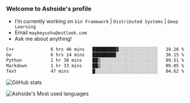 ### Welcome to Ashside's profile

- I’m currently working on `Gin Framework` | `Distributed Systems` | `Deep Learning`
- Email `maybeyushu@outlook.com`
- Ask me about anything!

<!--START_SECTION:waka-->

```txt
C++              6 hrs 46 mins   █████████▓░░░░░░░░░░░░░░░   39.26 %
Go               6 hrs 14 mins   █████████░░░░░░░░░░░░░░░░   36.15 %
Python           1 hr 38 mins    ██▒░░░░░░░░░░░░░░░░░░░░░░   09.51 %
Markdown         1 hr 33 mins    ██▒░░░░░░░░░░░░░░░░░░░░░░   09.05 %
Text             47 mins         █░░░░░░░░░░░░░░░░░░░░░░░░   04.62 %
```

<!--END_SECTION:waka-->

![GitHub stats](https://github-readme-stats.vercel.app/api?username=Ashside)

![Ashside's Most used languages](https://github-readme-stats.vercel.app/api/top-langs/?username=Ashside&layout=compact&hide_border=true&langs_count=10)


